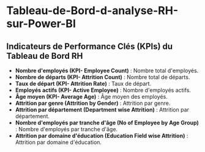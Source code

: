 # Tableau-de-Bord-d-analyse-RH-sur-Power-BI
## Indicateurs de Performance Clés (KPIs) du Tableau de Bord RH

- **Nombre d'employés (KPI- Employee Count)** : Nombre total d'employés.
- **Nombre de départs (KPI- Attrition Count)** : Nombre total de départs.
- **Taux de départ (KPI- Attrition Rate)** : Taux de départ.
- **Employés actifs (KPI- Active Employee)** : Nombre d'employés actifs.
- **Âge moyen (KPI- Average Age)** : Âge moyen des employés.
- **Attrition par genre (Attrition by Gender)** : Attrition par genre.
- **Attrition par département (Department wise Attrition)** : Attrition par département.
- **Nombre d'employés par tranche d'âge (No of Employee by Age Group)** : Nombre d'employés par tranche d'âge.
- **Attrition par domaine d'éducation (Education Field wise Attrition)** : Attrition par domaine d'éducation.
